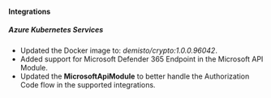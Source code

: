 
#### Integrations

##### Azure Kubernetes Services
- Updated the Docker image to: *demisto/crypto:1.0.0.96042*.
- Added support for Microsoft Defender 365 Endpoint in the Microsoft API Module.
- Updated the **MicrosoftApiModule** to better handle the Authorization Code flow in the supported integrations.
